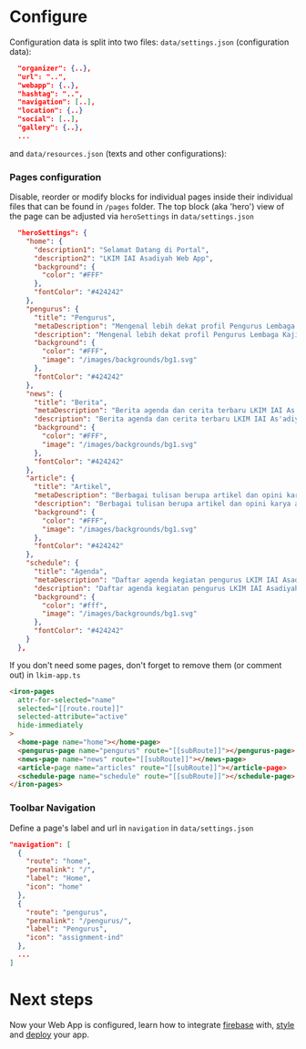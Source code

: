 # Configure

Configuration data is split into two files:
`data/settings.json` (configuration data):

```json
  "organizer": {..},
  "url": "..",
  "webapp": {..},
  "hashtag": "..",
  "navigation": [..],
  "location": {..}
  "social": [..],
  "gallery": {..},
  ...
```

and `data/resources.json` (texts and other configurations):

### Pages configuration

Disable, reorder or modify blocks for individual pages inside their individual files that can be found in `/pages` folder.
The top block (aka 'hero') view of the page can be adjusted via `heroSettings` in `data/settings.json`

```json
  "heroSettings": {
    "home": {
      "description1": "Selamat Datang di Portal",
      "description2": "LKIM IAI Asadiyah Web App",
      "background": {
        "color": "#FFF"
      },
      "fontColor": "#424242"
    },
    "pengurus": {
      "title": "Pengurus",
      "metaDescription": "Mengenal lebih dekat profil Pengurus Lembaga Kajian Ilmiah Mahasiswa (LKIM) IAI Asadiyah masa khidmat 2021-2022",
      "description": "Mengenal lebih dekat profil Pengurus Lembaga Kajian Ilmiah Mahasiswa (LKIM) IAI Asadiyah masa khidmat 2021-2022",
      "background": {
        "color": "#FFF",
        "image": "/images/backgrounds/bg1.svg"
      },
      "fontColor": "#424242"
    },
    "news": {
      "title": "Berita",
      "metaDescription": "Berita agenda dan cerita terbaru LKIM IAI As'adiyah",
      "description": "Berita agenda dan cerita terbaru LKIM IAI As'adiyah",
      "background": {
        "color": "#FFF",
        "image": "/images/backgrounds/bg1.svg"
      },
      "fontColor": "#424242"
    },
    "article": {
      "title": "Artikel",
      "metaDescription": "Berbagai tulisan berupa artikel dan opini karya anggota dan pengurus LKIM IAI Asadiyah",
      "description": "Berbagai tulisan berupa artikel dan opini karya anggota dan pengurus LKIM IAI Asadiyah",
      "background": {
        "color": "#FFF",
        "image": "/images/backgrounds/bg1.svg"
      },
      "fontColor": "#424242"
    },
    "schedule": {
      "title": "Agenda",
      "metaDescription": "Daftar agenda kegiatan pengurus LKIM IAI Asadiyah masa khidmat 2021-2022",
      "description": "Daftar agenda kegiatan pengurus LKIM IAI Asadiyah masa khidmat 2021-2022",
      "background": {
        "color": "#fff",
        "image": "/images/backgrounds/bg1.svg"
      },
      "fontColor": "#424242"
    }
  },
```

If you don't need some pages, don't forget to remove them (or comment out)
in `lkim-app.ts`

```html
<iron-pages
  attr-for-selected="name"
  selected="[[route.route]]"
  selected-attribute="active"
  hide-immediately
>
  <home-page name="home"></home-page>
  <pengurus-page name="pengurus" route="[[subRoute]]"></pengurus-page>
  <news-page name="news" route="[[subRoute]]"></news-page>
  <article-page name="articles" route="[[subRoute]]"></article-page>
  <schedule-page name="schedule" route="[[subRoute]]"></schedule-page>
</iron-pages>
```

### Toolbar Navigation

Define a page's label and url in `navigation` in `data/settings.json`

```json
"navigation": [
  {
    "route": "home",
    "permalink": "/",
    "label": "Home",
    "icon": "home"
  },
  {
    "route": "pengurus",
    "permalink": "/pengurus/",
    "label": "Pengurus",
    "icon": "assignment-ind"
  },
  ...
]
```

# Next steps

Now your Web App is configured, learn how to integrate [firebase][firebase] with, [style][style app] and [deploy][deploy] your app.

[style app]: 03-styling.md
[deploy]: 04-deploy.md
[firebase]: 02-firebase.md
